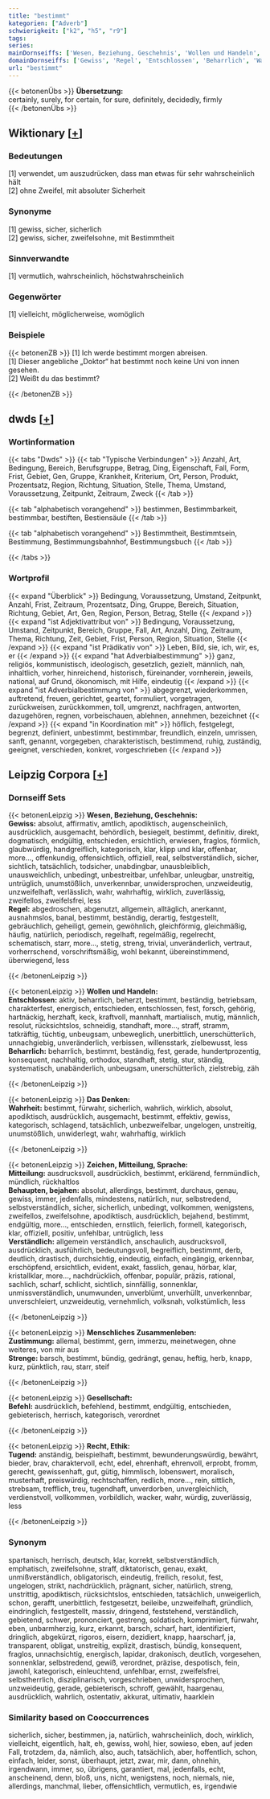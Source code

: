 ```yaml
---
title: "bestimmt"
kategorien: ["Adverb"]
schwierigkeit: ["k2", "h5", "r9"]
tags:
series:
mainDornseiffs: ['Wesen, Beziehung, Geschehnis', 'Wollen und Handeln', 'Das Denken', 'Zeichen, Mitteilung, Sprache', 'Menschliches Zusammenleben', 'Gesellschaft', 'Recht, Ethik']
domainDornseiffs: ['Gewiss', 'Regel', 'Entschlossen', 'Beharrlich', 'Wahrheit', 'Mitteilung', 'Behaupten, bejahen', 'Verständlich', 'Zustimmung', 'Strenge', 'Befehl', 'Tugend']
url: "bestimmt"
---
```


{{< betonenÜbs >}}
**Übersetzung:**  
certainly, surely, for certain, for sure, definitely, decidedly, firmly  
{{< /betonenÜbs >}}

## Wiktionary [[+](https://de.wiktionary.org/wiki/bestimmt)]

### Bedeutungen
[1] verwendet, um auszudrücken, dass man etwas für sehr wahrscheinlich hält  
[2] ohne Zweifel, mit absoluter Sicherheit  

### Synonyme
[1] gewiss, sicher, sicherlich  
[2] gewiss, sicher, zweifelsohne, mit Bestimmtheit  

### Sinnverwandte
[1] vermutlich, wahrscheinlich, höchstwahrscheinlich  

### Gegenwörter
[1] vielleicht, möglicherweise, womöglich  

### Beispiele
{{< betonenZB >}}
[1] Ich werde bestimmt morgen abreisen.  
[1] Dieser angebliche „Doktor“ hat bestimmt noch keine Uni von innen gesehen.  
[2] Weißt du das bestimmt?  

{{< /betonenZB >}}


## dwds [[+](https://www.dwds.de/wb/bestimmt)]

### Wortinformation
{{< tabs "Dwds" >}}
{{< tab "Typische Verbindungen" >}}
Anzahl, Art, Bedingung, Bereich, Berufsgruppe, Betrag, Ding, Eigenschaft, Fall, Form, Frist, Gebiet, Gen, Gruppe, Krankheit, Kriterium, Ort, Person, Produkt, Prozentsatz, Region, Richtung, Situation, Stelle, Thema, Umstand, Voraussetzung, Zeitpunkt, Zeitraum, Zweck
{{< /tab >}}

{{< tab "alphabetisch vorangehend" >}}
bestimmen, Bestimmbarkeit, bestimmbar, bestiften, Bestiensäule
{{< /tab >}}

{{< tab "alphabetisch vorangehend" >}}
Bestimmtheit, Bestimmtsein, Bestimmung, Bestimmungsbahnhof, Bestimmungsbuch
{{< /tab >}}

{{< /tabs >}}

### Wortprofil
{{< expand "Überblick" >}} Bedingung, Voraussetzung, Umstand, Zeitpunkt, Anzahl, Frist, Zeitraum, Prozentsatz, Ding, Gruppe, Bereich, Situation, Richtung, Gebiet, Art, Gen, Region, Person, Betrag, Stelle {{< /expand >}}
{{< expand "ist Adjektivattribut von" >}} Bedingung, Voraussetzung, Umstand, Zeitpunkt, Bereich, Gruppe, Fall, Art, Anzahl, Ding, Zeitraum, Thema, Richtung, Zeit, Gebiet, Frist, Person, Region, Situation, Stelle {{< /expand >}}
{{< expand "ist Prädikativ von" >}} Leben, Bild, sie, ich, wir, es, er {{< /expand >}}
{{< expand "hat Adverbialbestimmung" >}} ganz, religiös, kommunistisch, ideologisch, gesetzlich, gezielt, männlich, nah, inhaltlich, vorher, hinreichend, historisch, füreinander, vornherein, jeweils, national, auf Grund, ökonomisch, mit Hilfe, eindeutig {{< /expand >}}
{{< expand "ist Adverbialbestimmung von" >}} abgegrenzt, wiederkommen, auftretend, freuen, gerichtet, geartet, formuliert, vorgetragen, zurückweisen, zurückkommen, toll, umgrenzt, nachfragen, antworten, dazugehören, regnen, vorbeischauen, ablehnen, annehmen, bezeichnet {{< /expand >}}
{{< expand "in Koordination mit" >}} höflich, festgelegt, begrenzt, definiert, unbestimmt, bestimmbar, freundlich, einzeln, umrissen, sanft, genannt, vorgegeben, charakteristisch, bestimmend, ruhig, zuständig, geeignet, verschieden, konkret, vorgeschrieben {{< /expand >}}

## Leipzig Corpora [[+](https://corpora.uni-leipzig.de/en/res?word=bestimmt&corpusId=deu_newscrawl-public_2018)]

### Dornseiff Sets
{{< betonenLeipzig >}}
**Wesen, Beziehung, Geschehnis:**  
**Gewiss:** absolut, affirmativ, amtlich, apodiktisch, augenscheinlich, ausdrücklich, ausgemacht, behördlich, besiegelt, bestimmt, definitiv, direkt, dogmatisch, endgültig, entschieden, ersichtlich, erwiesen, fraglos, förmlich, glaubwürdig, handgreiflich, kategorisch, klar, klipp und klar, offenbar, more..., offenkundig, offensichtlich, offiziell, real, selbstverständlich, sicher, sichtlich, tatsächlich, todsicher, unabdingbar, unausbleiblich, unausweichlich, unbedingt, unbestreitbar, unfehlbar, unleugbar, unstreitig, untrüglich, unumstößlich, unverkennbar, unwidersprochen, unzweideutig, unzweifelhaft, verlässlich, wahr, wahrhaftig, wirklich, zuverlässig, zweifellos, zweifelsfrei, less  
**Regel:** abgedroschen, abgenutzt, allgemein, alltäglich, anerkannt, ausnahmslos, banal, bestimmt, beständig, derartig, festgestellt, gebräuchlich, geheiligt, gemein, gewöhnlich, gleichförmig, gleichmäßig, häufig, natürlich, periodisch, regelhaft, regelmäßig, regelrecht, schematisch, starr, more..., stetig, streng, trivial, unveränderlich, vertraut, vorherrschend, vorschriftsmäßig, wohl bekannt, übereinstimmend, überwiegend, less  

{{< /betonenLeipzig >}}


{{< betonenLeipzig >}}
**Wollen und Handeln:**  
**Entschlossen:** aktiv, beharrlich, beherzt, bestimmt, beständig, betriebsam, charakterfest, energisch, entschieden, entschlossen, fest, forsch, gehörig, hartnäckig, herzhaft, keck, kraftvoll, mannhaft, martialisch, mutig, männlich, resolut, rücksichtslos, schneidig, standhaft, more..., straff, stramm, tatkräftig, tüchtig, unbeugsam, unbeweglich, unerbittlich, unerschütterlich, unnachgiebig, unveränderlich, verbissen, willensstark, zielbewusst, less  
**Beharrlich:** beharrlich, bestimmt, beständig, fest, gerade, hundertprozentig, konsequent, nachhaltig, orthodox, standhaft, stetig, stur, ständig, systematisch, unabänderlich, unbeugsam, unerschütterlich, zielstrebig, zäh  

{{< /betonenLeipzig >}}


{{< betonenLeipzig >}}
**Das Denken:**  
**Wahrheit:** bestimmt, fürwahr, sicherlich, wahrlich, wirklich, absolut, apodiktisch, ausdrücklich, ausgemacht, bestimmt, effektiv, gewiss, kategorisch, schlagend, tatsächlich, unbezweifelbar, ungelogen, unstreitig, unumstößlich, unwiderlegt, wahr, wahrhaftig, wirklich  

{{< /betonenLeipzig >}}


{{< betonenLeipzig >}}
**Zeichen, Mitteilung, Sprache:**  
**Mitteilung:** ausdrucksvoll, ausdrücklich, bestimmt, erklärend, fernmündlich, mündlich, rückhaltlos  
**Behaupten, bejahen:** absolut, allerdings, bestimmt, durchaus, genau, gewiss, immer, jedenfalls, mindestens, natürlich, nur, selbstredend, selbstverständlich, sicher, sicherlich, unbedingt, vollkommen, wenigstens, zweifellos, zweifelsohne, apodiktisch, ausdrücklich, bejahend, bestimmt, endgültig, more..., entschieden, ernstlich, feierlich, formell, kategorisch, klar, offiziell, positiv, unfehlbar, untrüglich, less  
**Verständlich:** allgemein verständlich, anschaulich, ausdrucksvoll, ausdrücklich, ausführlich, bedeutungsvoll, begreiflich, bestimmt, derb, deutlich, drastisch, durchsichtig, eindeutig, einfach, eingängig, erkennbar, erschöpfend, ersichtlich, evident, exakt, fasslich, genau, hörbar, klar, kristallklar, more..., nachdrücklich, offenbar, populär, präzis, rational, sachlich, scharf, schlicht, sichtlich, sinnfällig, sonnenklar, unmissverständlich, unumwunden, unverblümt, unverhüllt, unverkennbar, unverschleiert, unzweideutig, vernehmlich, volksnah, volkstümlich, less  

{{< /betonenLeipzig >}}


{{< betonenLeipzig >}}
**Menschliches Zusammenleben:**  
**Zustimmung:** allemal, bestimmt, gern, immerzu, meinetwegen, ohne weiteres, von mir aus  
**Strenge:** barsch, bestimmt, bündig, gedrängt, genau, heftig, herb, knapp, kurz, pünktlich, rau, starr, steif  

{{< /betonenLeipzig >}}


{{< betonenLeipzig >}}
**Gesellschaft:**  
**Befehl:** ausdrücklich, befehlend, bestimmt, endgültig, entschieden, gebieterisch, herrisch, kategorisch, verordnet  

{{< /betonenLeipzig >}}


{{< betonenLeipzig >}}
**Recht, Ethik:**  
**Tugend:** anständig, beispielhaft, bestimmt, bewunderungswürdig, bewährt, bieder, brav, charaktervoll, echt, edel, ehrenhaft, ehrenvoll, erprobt, fromm, gerecht, gewissenhaft, gut, gütig, himmlisch, lobenswert, moralisch, musterhaft, preiswürdig, rechtschaffen, redlich, more..., rein, sittlich, strebsam, trefflich, treu, tugendhaft, unverdorben, unvergleichlich, verdienstvoll, vollkommen, vorbildlich, wacker, wahr, würdig, zuverlässig, less  

{{< /betonenLeipzig >}}

### Synonym
spartanisch, herrisch, deutsch, klar, korrekt, selbstverständlich, emphatisch, zweifelsohne, straff, diktatorisch, genau, exakt, unmißverständlich, obligatorisch, eindeutig, freilich, resolut, fest, ungelogen, strikt, nachdrücklich, prägnant, sicher, natürlich, streng, unstrittig, apodiktisch, rücksichtslos, entschieden, tatsächlich, unweigerlich, schon, gerafft, unerbittlich, festgesetzt, beileibe, unzweifelhaft, gründlich, eindringlich, festgestellt, massiv, dringend, feststehend, verständlich, gebietend, schwer, prononciert, gestreng, soldatisch, komprimiert, fürwahr, eben, unbarmherzig, kurz, erkannt, barsch, scharf, hart, identifiziert, dringlich, abgekürzt, rigoros, eisern, dezidiert, knapp, haarscharf, ja, transparent, obligat, unstreitig, explizit, drastisch, bündig, konsequent, fraglos, unnachsichtig, energisch, lapidar, drakonisch, deutlich, vorgesehen, sonnenklar, selbstredend, gewiß, verordnet, präzise, despotisch, fein, jawohl, kategorisch, einleuchtend, unfehlbar, ernst, zweifelsfrei, selbstherrlich, disziplinarisch, vorgeschrieben, unwidersprochen, unzweideutig, gerade, gebieterisch, schroff, gewählt, haargenau, ausdrücklich, wahrlich, ostentativ, akkurat, ultimativ, haarklein


### Similarity based on Cooccurrences
sicherlich, sicher, bestimmen, ja, natürlich, wahrscheinlich, doch, wirklich, vielleicht, eigentlich, halt, eh, gewiss, wohl, hier, sowieso, eben, auf jeden Fall, trotzdem, da, nämlich, also, auch, tatsächlich, aber, hoffentlich, schon, einfach, leider, sonst, überhaupt, jetzt, zwar, mir, dann, ohnehin, irgendwann, immer, so, übrigens, garantiert, mal, jedenfalls, echt, anscheinend, denn, bloß, uns, nicht, wenigstens, noch, niemals, nie, allerdings, manchmal, lieber, offensichtlich, vermutlich, es, irgendwie


